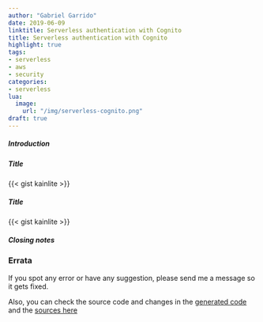 ```yaml
---
author: "Gabriel Garrido"
date: 2019-06-09
linktitle: Serverless authentication with Cognito
title: Serverless authentication with Cognito
highlight: true
tags:
- serverless
- aws
- security
categories:
- serverless
lua:
  image:
    url: "/img/serverless-cognito.png"
draft: true
---
```


##### **Introduction**

##### **Title**
{{< gist kainlite  >}}

##### **Title**
{{< gist kainlite  >}}

##### **Closing notes**

### Errata
If you spot any error or have any suggestion, please send me a message so it gets fixed.

Also, you can check the source code and changes in the [generated code](https://github.com/kainlite/kainlite.github.io) and the [sources here](https://github.com/kainlite/blog)
